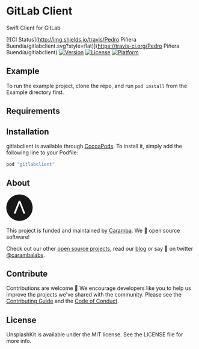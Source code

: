 GitLab Client
==============
Swift Client for GitLab

[![CI Status](http://img.shields.io/travis/Pedro Piñera Buendía/gitlabclient.svg?style=flat)](https://travis-ci.org/Pedro Piñera Buendía/gitlabclient)
[![Version](https://img.shields.io/cocoapods/v/gitlabclient.svg?style=flat)](http://cocoapods.org/pods/gitlabclient)
[![License](https://img.shields.io/cocoapods/l/gitlabclient.svg?style=flat)](http://cocoapods.org/pods/gitlabclient)
[![Platform](https://img.shields.io/cocoapods/p/gitlabclient.svg?style=flat)](http://cocoapods.org/pods/gitlabclient)

## Example

To run the example project, clone the repo, and run `pod install` from the Example directory first.

## Requirements

## Installation

gitlabclient is available through [CocoaPods](http://cocoapods.org). To install
it, simply add the following line to your Podfile:

```ruby
pod "gitlabclient"
```

## About

<img src="https://github.com/carambalabs/Foundation/blob/master/ASSETS/avatar_rounded.png?raw=true" width="70" />

This project is funded and maintained by [Caramba](http://caramba.io). We 💛 open source software!

Check out our other [open source projects](https://github.com/carambalabs/), read our [blog](http://blog.caramba.io) or say :wave: on twitter [@carambalabs](http://twitter.com/carambalabs).

## Contribute

Contributions are welcome :metal: We encourage developers like you to help us improve the projects we've shared with the community. Please see the [Contributing Guide](https://github.com/carambalabs/Foundation/blob/master/CONTRIBUTING.md) and the [Code of Conduct](https://github.com/carambalabs/Foundation/blob/master/CONDUCT.md).

## License

UnsplashKit is available under the MIT license. See the LICENSE file for more info.
